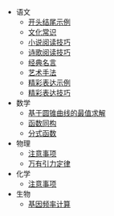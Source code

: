 - 语文
  - [开头结尾示例](/chinese/beginning-and-ending-examples.md)
  - [文化常识](/chinese/cultural-common-sense.md)
  - [小说阅读技巧](/chinese/fiction-reading-skills.md)
  - [诗歌阅读技巧](/chinese/poetry-reading-skill.md)
  - [经典名言](/chinese/quotes.md)
  - [艺术手法](/chinese/rhetorical-and-artistic-devices.md)
  - [精彩表达示例](/chinese/writing-skills-examples.md)
  - [精彩表达技巧](/chinese/writing-skills.md)
- 数学
  - [基于圆锥曲线的最值求解](/mathematics/conic-based-maximum-value-solution.md)
  - [函数同构](/mathematics/function-isomorphism.md)
  - [分式函数](/mathematics/fractional-function.md)
- 物理
  - [注意事项](/physics/matters-need-attention.md)
  - [万有引力定律](/physics/law-of-universal-gravitation.md)
- 化学
  - [注意事项](/chemistry/matters-need-attention.md)
- 生物
  - [基因频率计算](/biology/gene-frequency-calculation.md)